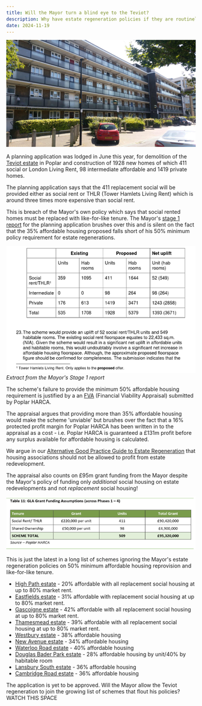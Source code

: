 ```yaml
---
title: Will the Mayor turn a blind eye to the Teviot?
description: Why have estate regeneration policies if they are routinely ignored?
date: 2024-11-19
---
```

![Teviot estate image](../estates/src/images/te4.jpg)

A planning application was lodged in June this year, for demolition of the [Teviot estate](estates/teviot) in Poplar and construction of 1928 new homes of which 411 social or London Living Rent, 98 intermediate affordable and 1419 private homes.

The planning application says that the 411 replacement social will be provided either as social rent or THLR (Tower Hamlets Living Rent) which is around three times more expensive than social rent.

This is breach of the Mayor's own policy which says that social rented homes must be replaced with like-for-like tenure. The Mayor's [stage 1 report](https://development.towerhamlets.gov.uk/online-applications/files/844BA29DA92775EF861EA51FC8D34223/pdf/PA_24_00922_A1-GLA_STAGE_1_REPORT-2102510.pdf) for the planning application brushes over this and is silent on the fact that the 35% affordable housing proposed falls short of his 50% minimum policy requirement for estate regenerations.

![teviot tenure mix image](../estates/src/images/teviotmix.png)*Extract from the Mayor's Stage 1 report*

The scheme's failure to provide the minimum 50% affordable housing requirement is justified by a an [FVA](../estates/src/images/teviotfva.pdf) (Financial Viability Appraisal) submitted by Poplar HARCA. 

The appraisal argues that providing more than 35% affordable housing would make the scheme 'unviable' but brushes over the fact that a 16% protected profit margin for Poplar HARCA has been written in to the appraisal as a cost - i.e. Poplar HARCA is guaranteed a £131m profit before any surplus available for affordable housing is calculated.

We argue in our [Alternative Good Practice Guide to Estate Regeneration](img/alternative-good-practice-guide-to-estate-regeneration.pdf) that housing associations should not be allowed to profit from estate redevelopment.

The appraisal also counts on £95m grant funding from the Mayor despite the Mayor's policy of funding only *additional* social housing on estate redevelopments and not *replacement* social housing!

![Extract from the FVA appraisal](../estates/src/images/teviotgrant.png)

This is just the latest in a long list of schemes ignoring the Mayor's estate regeneration policies on 50% minimum affordable housing reprovision and like-for-like tenure.

* [High Path estate](https://www.estatewatch.london/estates/highpath/) - 20% affordable with all replacement social housing at up to 80% market rent.
* [Eastfields estate](https://www.estatewatch.london/estates/eastfields/) - 31% affordable with replacement social housing at up to 80% market rent.
* [Gascoigne estate](https://www.estatewatch.london/estates/gascoigne/) - 42% affordable with all replacement social housing at up to 80% market rent.
* [Thamesmead estate](https://www.estatewatch.london/estates/thamesmeadsouth/) - 39% affordable with all replacement social housing at up to 80% market rent.
* [Westbury estate](https://www.estatewatch.london/estates/westbury/) - 38% affordable housing
* [New Avenue estate](https://www.estatewatch.london/estates/newavenue/) - 34% affordable housing
* [Waterloo Road estate](https://www.estatewatch.london/estates/waterlooroad/) - 40% affordable housing
* [Douglas Bader Park estate](https://www.estatewatch.london/estates/douglasbaderpark/) - 28% affordable housing by unit/40% by habitable room
* [Lansbury South estate](https://www.estatewatch.london/estates/lansbury/) - 36% affordable housing
* [Cambridge Road estate](https://www.estatewatch.london/estates/cambridgeroad/) - 36% affordable housing

The application is yet to be approved. Will the Mayor allow the Teviot regeneration to join the growing list of schemes that flout his policies? WATCH THIS SPACE
